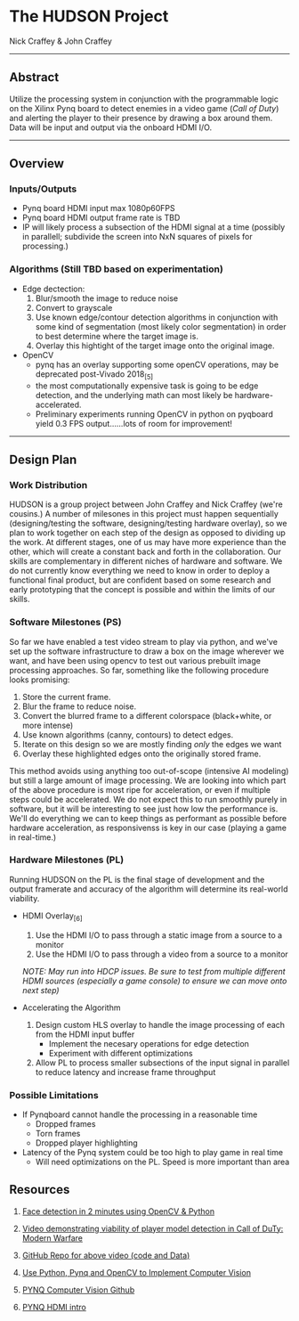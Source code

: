 # The HUDSON Project

Nick Craffey & John Craffey

___

## Abstract

Utilize the processing system in conjunction with the programmable logic on the Xilinx Pynq board to detect enemies in a video game (*Call of Duty*) and alerting the player to their presence by drawing a box around them. Data will be input and output via the onboard HDMI I/O.

___

## Overview

### Inputs/Outputs

- Pynq board HDMI input max 1080p60FPS
- Pynq board HDMI output frame rate is TBD
- IP will likely process a subsection of the HDMI signal at a time (possibly in parallell; subdivide the screen into NxN squares of pixels for processing.)

### Algorithms (Still TBD based on experimentation)

- Edge dectection:
  1. Blur/smooth the image to reduce noise
  2. Convert to grayscale
  3. Use known edge/contour detection algorithms in conjunction with some kind of segmentation (most likely color segmentation) in order to best determine where the target image is.
  4. Overlay this hightight of the target image onto the original image.
- OpenCV
  -  pynq has an overlay supporting some openCV operations, may be deprecated post-Vivado 2018<sub>[5]<sub>
  -  the most computationally expensive task is going to be edge detection, and the underlying math can most likely be hardware-accelerated. 
  -  Preliminary experiments running OpenCV in python on pyqboard yield 0.3 FPS output......lots of room for improvement!
___

## Design Plan

### Work Distribution

HUDSON is a group project between John Craffey and Nick Craffey (we're cousins.) A number of milesones in this project must happen sequentially (designing/testing the software, designing/testing hardware overlay), so we plan to work together on each step of the design as opposed to dividing up the work. At different stages, one of us may have more experience than the other, which will create a constant back and forth in the collaboration. Our skills are complementary in different niches of hardware and software. We do not currently know everything we need to know in order to deploy a functional final product, but are confident based on some research and early prototyping that the concept is possible and within the limits of our skills.

### Software Milestones (PS)

So far we have enabled a test video stream to play via python, and we've set up the software infrastructure to draw a box on the image wherever we want, and have been using opencv to test out various prebuilt image processing approaches. So far, something like the following procedure looks promising:

1. Store the current frame.
2. Blur the frame to reduce noise.
3. Convert the blurred frame to a different colorspace (black+white, or more intense)
4. Use known algorithms (canny, contours) to detect edges.
5. Iterate on this design so we are mostly finding *only* the edges we want
6. Overlay these highlighted edges onto the originally stored frame.

This method avoids using anything too out-of-scope (intensive AI modeling) but still a large amount of image processing. We are looking into which part of the above procedure is most ripe for acceleration, or even if multiple steps could be accelerated. We do not expect this to run smoothly purely in software, but it will be interesting to see just how low the performance is. We'll do everything we can to keep things as performant as possible before hardware acceleration, as responsivenss is key in our case (playing a game in real-time.)

### Hardware Milestones (PL)

Running HUDSON on the PL is the final stage of development and the output framerate and accuracy of the algorithm will determine its real-world viability.

- HDMI Overlay<sub>[6]<sub>
  1. Use the HDMI I/O to pass through a static image from a source to a monitor
  2. Use the HDMI I/O to pass through a video from a source to a monitor

    *NOTE: May run into HDCP issues. Be sure to test from multiple different HDMI sources (especially a game console) to ensure we can move onto next step)*

- Accelerating the Algorithm
  1. Design custom HLS overlay to handle the image processing of each from the HDMI input buffer
       - Implement the necesary operations for edge detection
       - Experiment with different optimizations
  2. Allow PL to process smaller subsections of the input signal in parallel to reduce latency and increase frame throughput
    
### Possible Limitations

- If Pynqboard cannot handle the processing in a reasonable time
    - Dropped frames
    - Torn frames
    - Dropped player highlighting
- Latency of the Pynq system could be too high to play game in real time
  - Will need optimizations on the PL. Speed is more important than area 

## Resources

1. [Face detection in 2 minutes using OpenCV & Python](https://towardsdatascience.com/face-detection-in-2-minutes-using-opencv-python-90f89d7c0f81)

2. [Video demonstrating viability of player model detection in Call of DuTy: Modern Warfare](https://www.youtube.com/watch?v=Qif8g2Ib5pI)

3. [GitHub Repo for above video (code and Data)](https://github.com/darkmatter2222/COD-MW-2019-DNN)

4. [Use Python, Pynq and OpenCV to Implement Computer Vision](https://www.hackster.io/adam-taylor/use-python-Pynq-and-opencv-to-implement-computer-vision-361e1b)

5. [PYNQ Computer Vision Github](https://github.com/Xilinx/PYNQ-ComputerVision)

6. [PYNQ HDMI intro](https://github.com/Xilinx/PYNQ/blob/master/boards/Pynq-Z1/base/notebooks/video/hdmi_introduction.ipynb)
